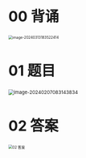 # 00 背诵

<img src="https://cvp.oss-cn-shanghai.aliyuncs.com/picgo/202403131835543.png" alt="image-20240313183522414" style="zoom:50%;" />



# 01 题目

<img src="https://cvp.oss-cn-shanghai.aliyuncs.com/picgo/202402070831887.png" alt="image-20240207083143834" style="zoom: 67%;" />



# 02 答案

<img src="https://cvp.oss-cn-shanghai.aliyuncs.com/picgo/202402261655170.png" alt="02 答案" style="zoom:50%;" />

